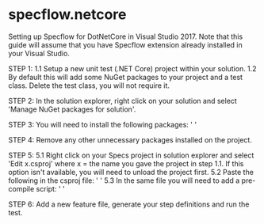 # specflow.netcore
Setting up Specflow for DotNetCore in Visual Studio 2017.
Note that this guide will assume that you have Specflow extension already installed in your Visual Studio.

STEP 1: 
1.1 Setup a new unit test (.NET Core) project within your solution.
1.2 By default this will add some NuGet packages to your project and a test class.
Delete the test class, you will not require it.

STEP 2:
In the solution explorer, right click on your solution and select 'Manage NuGet packages for solution'.

STEP 3: 
You will need to install the following packages:
    '<PackageReference Include="Microsoft.AspNetCore.TestHost" Version="2.0.1" />
    <PackageReference Include="Microsoft.NET.Test.Sdk" Version="15.6.0" />
    <PackageReference Include="NUnit" Version="3.9.0" />
    <PackageReference Include="NUnit3TestAdapter" Version="3.9.0" />
    <PackageReference Include="SpecFlow" Version="2.2.1" />
    <PackageReference Include="SpecFlow.NetCore" Version="1.3.1" />
    <PackageReference Include="dotnet-test-nunit" Version="3.4.0-beta-2" />
    <PackageReference Include="System.Configuration.ConfigurationManager" Version="4.5.0-preview1-26216-02" />'

STEP 4: 
Remove any other unnecessary packages installed on the project.

STEP 5: 
5.1 Right click on your Specs project in solution explorer and select 'Edit x.csproj' where x = the name you gave the project in step 1.1. If this option isn't available, you will need to unload the project first.
5.2 Paste the following in the csproj file:
	'<ItemGroup>
	  <DotNetCliToolReference Include="SpecFlow.NetCore" Version="1.3.1" />
	</ItemGroup>'
5.3 In the same file you will need to add a pre-compile script: 
'	<Target Name="PrecompileScript" BeforeTargets="BeforeBuild">
     	<Exec Command="dotnet SpecFlow.NetCore" />
	</Target>'

STEP 6: 
Add a new feature file, generate your step definitions and run the test.


